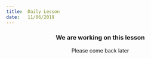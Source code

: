 ```yaml
---
title:  Daily Lesson
date:   11/06/2019
---
```


### <center>We are working on this lesson</center>
<center>Please come back later</center>